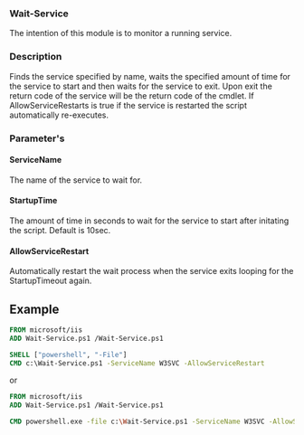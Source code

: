 ### Wait-Service
The intention of this module is to monitor a running service.

### Description
Finds the service specified by name, waits the specified amount of time for the service to start and then waits for the service to exit.
Upon exit the return code of the service will be the return code of the cmdlet.
If AllowServiceRestarts is true if the service is restarted the script automatically re-executes.

### Parameter's
#### ServiceName
The name of the service to wait for.
#### StartupTime
The amount of time in seconds to wait for the service to start after initating the script.  Default is 10sec.
#### AllowServiceRestart
Automatically restart the wait process when the service exits looping for the StartupTimeout again.
## Example
```Dockerfile
FROM microsoft/iis
ADD Wait-Service.ps1 /Wait-Service.ps1

SHELL ["powershell", "-File"]
CMD c:\Wait-Service.ps1 -ServiceName W3SVC -AllowServiceRestart
```
or
```Dockerfile
FROM microsoft/iis
ADD Wait-Service.ps1 /Wait-Service.ps1

CMD powershell.exe -file c:\Wait-Service.ps1 -ServiceName W3SVC -AllowServiceRestart
```
